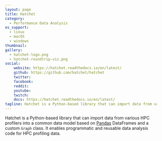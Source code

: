 ```yaml
---
layout: page
title: Hatchet
category: 
  - Performance Data Analysis
os_support:
  - linux
  - macOS
  - windows
thumbnail:
gallery:
  - hatchet-logo.png
  - hatchet-roundtrip-viz.png
social:
    website: https://hatchet.readthedocs.io/en/latest/
    github: https://github.com/hatchet/hatchet
    twitter:
    facebook:
    reddit: 
    youtube: 
    twitch: 
    docs: https://hatchet.readthedocs.io/en/latest/
tagline: Hatchet is a Python-based library that can import data from various HPC profilers into a common data model based on Pandas DataFrames and a custom Graph class.
---
```

Hatchet is a Python-based library that can import data from various HPC profilers into a common data model based on <a href="https://pandas.pydata.org/">Pandas</a> DataFrames and a custom `Graph` class. It enables programmatic and reusable data analysis code for HPC profiling data.
